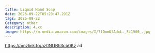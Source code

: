 ```yaml
---
title: Liquid Hand Soap
date: 2025-09-22T05:20:47.291Z
tags: 2025-09-22
Category: other
description: 4.xx
image: https://m.media-amazon.com/images/I/71QnmKfAdxL._SL1500_.jpg
---
```

https://amzlink.to/az0NUBh3ob0Kz ad